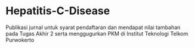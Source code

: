 # Hepatitis-C-Disease
Publikasi jurnal untuk syarat pendaftaran dan mendapat nilai tambahan pada Tugas Akhir 2 serta menggugurkan PKM di Institut Teknologi Telkom Purwokerto
